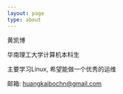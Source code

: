 ```yaml
---
layout: page
type: about
---
```


黄凯博

华南理工大学计算机本科生

主要学习Linux, 希望能做一个优秀的运维

邮箱: huangkaibochn@gmail.com
